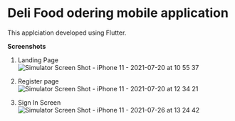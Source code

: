 # Deli Food odering mobile application

This applciation developed using Flutter. 

**Screenshots** 

1. Landing Page
![Simulator Screen Shot - iPhone 11 - 2021-07-20 at 10 55 37](https://user-images.githubusercontent.com/19163897/126254933-be2920fb-afcd-4337-b91a-675d1d5e751b.png)

2. Register page 
![Simulator Screen Shot - iPhone 11 - 2021-07-20 at 12 34 21](https://user-images.githubusercontent.com/19163897/126262485-ea8e9b60-18ce-4e3c-8157-f69b8e001f1d.png)

3. Sign In Screen
![Simulator Screen Shot - iPhone 11 - 2021-07-26 at 13 24 42](https://user-images.githubusercontent.com/19163897/126937329-cfa9fef8-dabb-4c27-9ec1-40ec3dbce97f.png)

